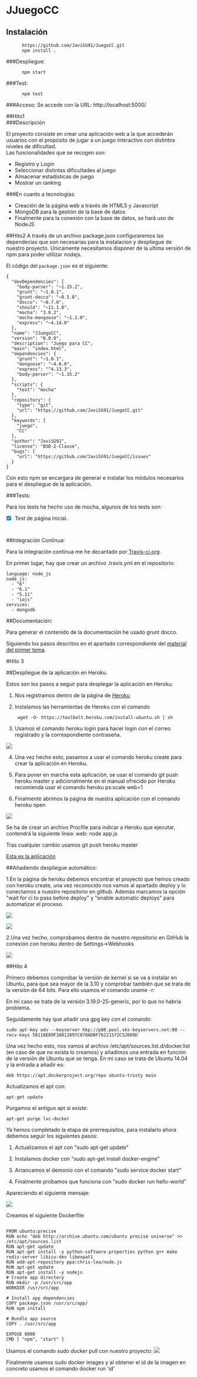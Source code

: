 # JJuegoCC		 


## Instalación

```
      https://github.com/JaviSG91/JuegoCC.git
      npm install .
``` 

###Despliegue:
```
      npm start
```

###Test:
```
      npm test
```

###Acceso:
Se accede con la URL: http://localhost:5000/



##Hito1		
###Descripción		
 		
El proyecto consiste en crear una aplicación web a la que accederán usuarios con el propósito de jugar a un juego interactivo con distintos niveles de dificultad.		
Las funcionalidades que se recogen son:		
 		
 - Registro y Login		
 - Seleccionar distintas dificultades al juego		
 - Almacenar estadísticas de juego 		
 - Mostrar un ranking		
 		
###En cuanto a tecnologías:		
 		
 - Creación de la página web a través de HTML5 y Javascript	
 - MongoDB para la gestión de la base de datos		
 - Finalmente para la conexión con la base de datos, se hará uso de NodeJS



##Hito2	
A través de un archivo package.json configuraremos las dependecias que son necesarias para la instalacion y despliegue de nuestro proyecto. Unicamente necesitamos disponer de la ultima versión de npm para poder utilizar nodejs.


El código del `package.json` es el siguiente:

```
{
  "devDependencies": {
    "body-parser": "~1.15.2",
    "grunt": "~1.0.1",
    "grunt-docco": "~0.5.0",
    "docco": "~0.7.0",
    "should": "~11.1.0",
    "mocha": "3.0.2",
    "mocha-mongoose": "~1.2.0",
    "express": "~4.14.0"
  },
  "name": "JJuegoCC",
  "version": "0.0.0",
  "description": "Juego para CC",
  "main": "index.html",
  "dependencies": {
    "grunt": "~1.0.1",
    "mongoose": "~4.6.0",
    "express": "^4.13.3",
    "body-parser": "~1.15.2"
  },
  "scripts": {
    "test": "mocha"
  },
  "repository": {
    "type": "git",
    "url": "https://github.com/JaviSG91/JuegoCC.git"
  },
  "keywords": [
    "juego",
    "CC"
  ],
  "author": "JaviSG91",
  "license": "BSD-2-Clause",
  "bugs": {
    "url": "https://github.com/JaviSG91/JuegoCC/issues"
  }
}

```

Con esto npm se encargara de generar e instalar los módulos necesarios para el despliegue de la aplicación.




###Tests:

Para los tests he hecho uso de mocha, algunos de los tests son:

- [x] Test de página inicial.
```
   
```

##Integración Continua:

Para la integración continua me he decantado por [Travis-ci.org](https://travis-ci.org/JaviSG91/JuegoCC).

En primer lugar, hay que crear un archivo .travis.yml en el repositorio:

```
language: node_js
node_js:
  - "6"
  - "6.1"
  - "5.11"
  - "iojs"
services:
  - mongodb

```

##Documentación:

Para generar el contenido de la documentación he usado grunt docco.

Siguiendo los pasos descritos en el apartado correspondiente del [material del primer tema](http://jj.github.io/CC/documentos/temas/Desarrollo_basado_en_pruebas).

#Hito 3

##Despliegue de la aplicación en Heroku.

Estos son los pasos a seguir para desplegar la aplicación en Heroku:

1. Nos registramos dentro de la página de [Heroku](https://dashboard.heroku.com/)
2. Instalamos las herramientas de Heroku con el comando

        wget -O- https://toolbelt.heroku.com/install-ubuntu.sh | sh  


3. Usamos el comando heroku login para hacer login con el correo registrado y la correspondiente contraseña.

![](http://googledrive.com/host/0ByKPAGLB_FgcU1E3LVk2dWxsVzA/heroku_login.png)

4. Una vez hecho esto, pasamos a usar el comando heroku create para crear la aplicación en Heroku.

5. Para poner en marcha esta aplicación, se usar el comando git push heroku master y adicionalmente en el manual ofrecido por Heroku recomienda usar el comando heroku ps:scale web=1

6. Finalmente abrimos la página de nuestra aplicación con el comando heroku open

![](http://googledrive.com/host/0ByKPAGLB_FgcU1E3LVk2dWxsVzA/caras.png)


Se ha de crear un archivo Procfile para indicar a Heroku que ejecutar, contendrá la siguiente línea:
web: node app.js

Tras cualquier cambio usamos git push heroku master

 [Esta es la aplicación](https://juego-cc.herokuapp.com/)

##Añadiendo despliegue automático:

1.En la página de heroku debemos encontrar el proyecto que hemos creado con heroku create, una vez reconocido nos vamos al apartado deploy y lo conectamos a nuestro repositorio en github. Además marcamos la opción "wait for ci to pass before deploy" y "enable automatic deploys" para automatizar el proceso.

![](http://googledrive.com/host/0ByKPAGLB_FgcU1E3LVk2dWxsVzA/deploy.png)


![](http://googledrive.com/host/0ByKPAGLB_FgcU1E3LVk2dWxsVzA/deploy2.png)


2.Una vez hecho, comprobamos dentro de nuestro repositorio en GitHub la conexión con heroku dentro de Settings->Webhooks

![](http://googledrive.com/host/0ByKPAGLB_FgcU1E3LVk2dWxsVzA/deploy3.png)


##Hito 4



Primero debemos comprobar la versión de kernel si se va a instalar en Ubuntu, para que sea mayor de la 3.10 y comprobar también que se trata de la versión de 64 bits. Para ello usamos el comando uname -r:

En mi caso se trata de la versión 3.19.0-25-generic, por lo que no habría problema.

Seguidamente hay que añadir una gpg key con el comando:

    sudo apt-key adv --keyserver hkp://p80.pool.sks-keyservers.net:80 --recv-keys 58118E89F3A912897C070ADBF76221572C52609D
    

Una vez hecho esto, nos vamos al archivo /etc/apt/sources.list.d/docker.list (en caso de que no exista lo creamos) y añadimos una entrada en función de la versión de Ubuntu que se tenga. En mi caso se trata de Ubuntu 14.04 y la entrada a añadir es:

    deb https://apt.dockerproject.org/repo ubuntu-trusty main
    
Actualizamos el apt con:

    apt-get update

Purgamos el antiguo apt si existe:

    apt-get purge lxc-docker
    
    
Ya hemos completado la etapa de prerrequisitos, para instalarlo ahora debemos seguir los siguientes pasos:

1. Actualizamos el apt con "sudo apt-get update"

2. Instalamos docker con "sudo apt-get install docker-engine"

3. Arrancamos el demonio con el comando "sudo service docker start"

4. Finalmente probamos que funciona con "sudo docker run hello-world"

Apareciendo el siguiente mensaje:

![](http://googledrive.com/host/0ByKPAGLB_FgcU1E3LVk2dWxsVzA/3.8.1.png)

Creamos el siguiente Dockerfile:
```

FROM ubuntu:precise
RUN echo "deb http://archive.ubuntu.com/ubuntu precise universe" >> /etc/apt/sources.list
RUN apt-get update
RUN apt-get install -y python-software-properties python g++ make redis-server libicu-dev libexpat1
RUN add-apt-repository ppa:chris-lea/node.js
RUN apt-get update
RUN apt-get install -y nodejs
# Create app directory
RUN mkdir -p /usr/src/app
WORKDIR /usr/src/app

# Install app dependencies
COPY package.json /usr/src/app/
RUN npm install

# Bundle app source
COPY . /usr/src/app

EXPOSE 8080
CMD [ "npm", "start" ]

```

Usamos el comando sudo docker pull con nuestro proyecto:
![](http://googledrive.com/host/0ByKPAGLB_FgcU1E3LVk2dWxsVzA/docker.png)

Finalmente usamos sudo docker images y al obtener el id de la imagen en concreto usamos el comando docker run 'id'


